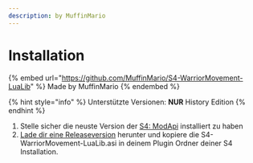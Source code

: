 ```yaml
---
description: by MuffinMario
---
```


# Installation

{% embed url="https://github.com/MuffinMario/S4-WarriorMovement-LuaLib" %}
Made by MuffinMario
{% endembed %}

{% hint style="info" %}
Unterstützte Versionen: **NUR** History Edition
{% endhint %}

1. Stelle sicher die neuste Version der [S4: ModApi](https://app.gitbook.com/s/nkV7skpzyiblDL2teaSd/) installiert zu haben
2. [Lade dir eine Releaseversion](https://github.com/MuffinMario/S4-WarriorMovement-LuaLib/releases) herunter und kopiere die S4-WarriorMovement-LuaLib.asi in deinem Plugin Ordner deiner S4 Installation.

